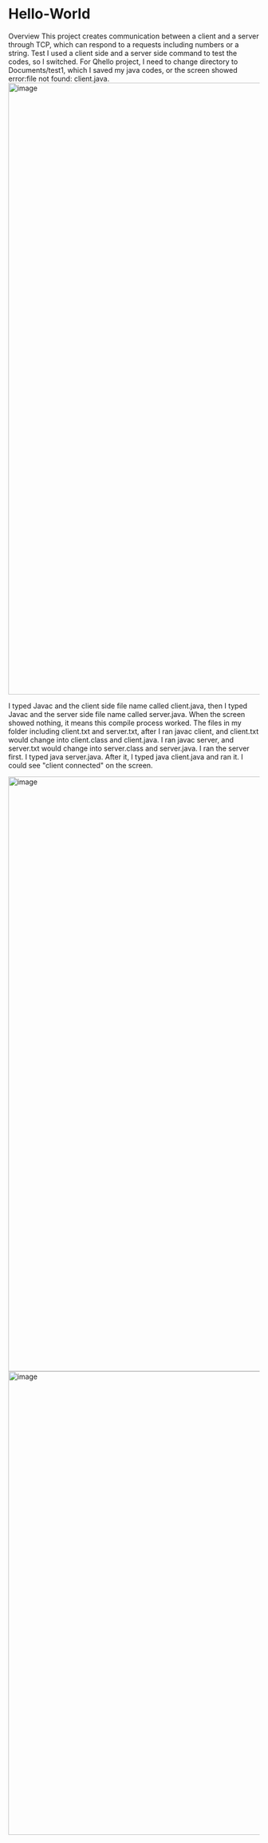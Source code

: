 # Hello-World
Overview
This project creates communication between a client and a server through TCP, which can respond to a requests including numbers or a string.
Test
I used a client side and a server side command to test the codes, so I switched. 
For Qhello project, I need to change directory to Documents/test1, which I saved my java codes, or the screen showed error:file not found: client.java.
<img width="1223" alt="image" src="https://user-images.githubusercontent.com/51940857/65552789-51a99c00-def3-11e9-99a5-10da8cc62a3d.png">

I typed Javac and the client side file name called client.java, then I typed Javac and the server side file name called server.java. When the screen showed nothing, it means this compile process worked.
The files in my folder including client.txt and server.txt, after I ran javac client, and client.txt would change into client.class and client.java. I ran javac server, and server.txt would change into server.class and server.java.
I ran the server first. I typed java server.java. After it, I typed java client.java and ran it. I could see "client connected" on the screen.

<img width="1189" alt="image" src="https://user-images.githubusercontent.com/51940857/65553166-3a1ee300-def4-11e9-8b7e-914185f32767.png">

<img width="927" alt="image" src="https://user-images.githubusercontent.com/51940857/65553583-2f188280-def5-11e9-8b04-04d0c4f1d82e.png">

